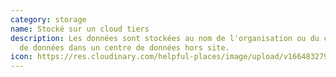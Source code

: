 ```yaml
---
category: storage
name: Stocké sur un cloud tiers
description: Les données sont stockées au nom de l'organisation ou du collecteur
  de données dans un centre de données hors site.
icon: https://res.cloudinary.com/helpful-places/image/upload/v1664832797/dtpr-icons/storage/cloud_gvkk5g.svg
---
```

